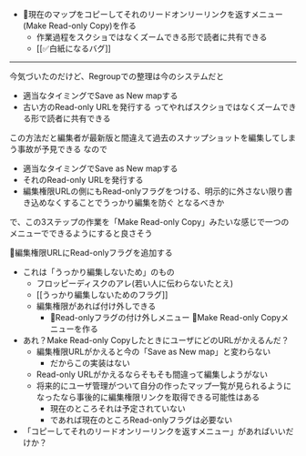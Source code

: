 
- 🤔現在のマップをコピーしてそれのリードオンリーリンクを返すメニュー(Make Read-only Copy)を作る
    - 作業過程をスクショではなくズームできる形で読者に共有できる
    - [[✅白紙になるバグ]]

---
今気づいたのだけど、Regroupでの整理は今のシステムだと
- 適当なタイミングでSave as New mapする
- 古い方のRead-only URLを発行する
ってやればスクショではなくズームできる形で読者に共有できる

この方法だと編集者が最新版と間違えて過去のスナップショットを編集してしまう事故が予見できる
なので
- 適当なタイミングでSave as New mapする
- それのRead-only URLを発行する
- 編集権限URLの側にもRead-onlyフラグをつける、明示的に外さない限り書き込めなくすることでうっかり編集を防ぐ
となるべきか

で、この3ステップの作業を「Make Read-only Copy」みたいな感じで一つのメニューでできるようにすると良さそう

🤔編集権限URLにRead-onlyフラグを追加する
- これは「うっかり編集しないため」のもの
    - フロッピーディスクのアレ(若い人に伝わらないたとえ)
    - [[うっかり編集しないためのフラグ]]
    - 編集権限があれば付け外しできる
        - 🤔Read-onlyフラグの付け外しメニュー
🤔Make Read-only Copyメニューを作る
- あれ？Make Read-only CopyしたときにユーザにどのURLがかえるんだ？
    - 編集権限URLがかえると今の「Save as New map」と変わらない
        - だからこの実装はない
    - Read-only URLがかえるならそもそも間違って編集しようがない
    - 将来的にユーザ管理がついて自分の作ったマップ一覧が見られるようになったなら事後的に編集権限リンクを取得できる可能性はある
        - 現在のところそれは予定されていない
        - であれば現在のところRead-onlyフラグは必要ない
- 「コピーしてそれのリードオンリーリンクを返すメニュー」があればいいだけか？

